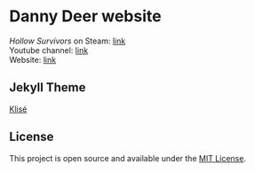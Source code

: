 # Danny Deer website

*Hollow Survivors* on Steam: <a href="https://store.steampowered.com/app/2285940/Hollow_Survivors" target="_blank" rel="noopener">link</a>  
Youtube channel: <a href="https://www.youtube.com/channel/UC_SVVfhirQ8l9F-3O-EL9Hg" target="_blank" rel="noopener">link</a>  
Website: <a href="https://dannydeer.github.io" target="_blank" rel="noopener">link</a>  

## Jekyll Theme

<a href="https://github.com/piharpi/jekyll-klise" target="_blank" rel="noopener">Klisé</a>

## License

This project is open source and available under the [MIT License](LICENSE).
